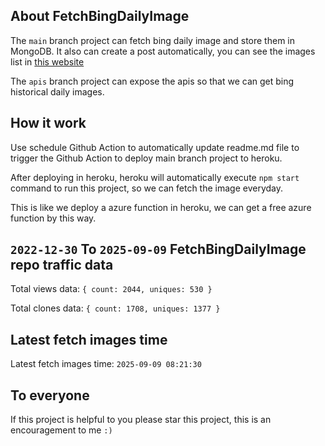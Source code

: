 ## About FetchBingDailyImage

The `main` branch project can fetch bing daily image and store them in MongoDB.
It also can create a post automatically, you can see the images list in [this website](https://oursalbum.netlify.app)

The `apis` branch project can expose the apis so that we can get bing historical daily images.

## How it work

Use schedule Github Action to automatically update readme.md file to trigger the Github Action to deploy main branch project to heroku.

After deploying in heroku, heroku will automatically execute `npm start` command to run this project, so we can fetch the image everyday.

This is like we deploy a azure function in heroku, we can get a free azure function by this way.

## `2022-12-30` To `2025-09-09` FetchBingDailyImage repo traffic data

Total views data: `{ count: 2044, uniques: 530 }`

Total clones data: `{ count: 1708, uniques: 1377 }`

## Latest fetch images time

Latest fetch images time: `2025-09-09 08:21:30`

## To everyone

If this project is helpful to you please star this project, this is an encouragement to me `:)`




